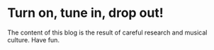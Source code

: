 # Turn on, tune in, drop out!

The content of this blog is the result of careful research and musical culture.
Have fun.

